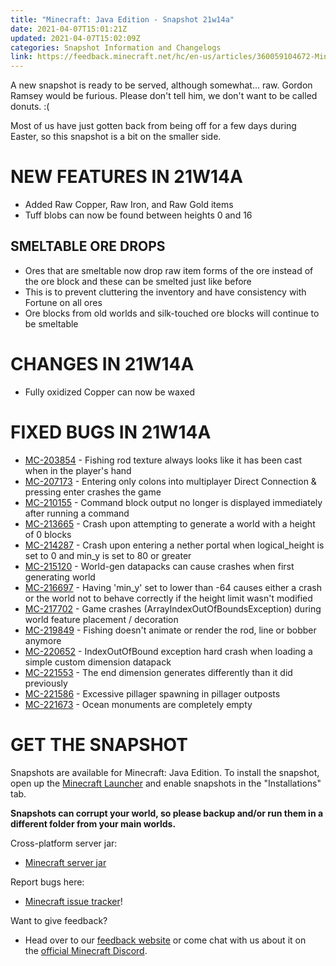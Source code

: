 ```yaml
---
title: "Minecraft: Java Edition - Snapshot 21w14a"
date: 2021-04-07T15:01:21Z
updated: 2021-04-07T15:02:09Z
categories: Snapshot Information and Changelogs
link: https://feedback.minecraft.net/hc/en-us/articles/360059104672-Minecraft-Java-Edition-Snapshot-21w14a
---
```


A new snapshot is ready to be served, although somewhat... raw. Gordon Ramsey would be furious. Please don't tell him, we don't want to be called donuts. :(

Most of us have just gotten back from being off for a few days during Easter, so this snapshot is a bit on the smaller side.

# NEW FEATURES IN 21W14A

-   Added Raw Copper, Raw Iron, and Raw Gold items
-   Tuff blobs can now be found between heights 0 and 16

## SMELTABLE ORE DROPS

-   Ores that are smeltable now drop raw item forms of the ore instead of the ore block and these can be smelted just like before
-   This is to prevent cluttering the inventory and have consistency with Fortune on all ores
-   Ore blocks from old worlds and silk-touched ore blocks will continue to be smeltable

# CHANGES IN 21W14A

-   Fully oxidized Copper can now be waxed

# FIXED BUGS IN 21W14A

-   [MC-203854](https://bugs.mojang.com/browse/MC-203854) - Fishing rod texture always looks like it has been cast when in the player's hand
-   [MC-207173](https://bugs.mojang.com/browse/MC-207173) - Entering only colons into multiplayer Direct Connection & pressing enter crashes the game
-   [MC-210155](https://bugs.mojang.com/browse/MC-210155) - Command block output no longer is displayed immediately after running a command
-   [MC-213665](https://bugs.mojang.com/browse/MC-213665) - Crash upon attempting to generate a world with a height of 0 blocks
-   [MC-214287](https://bugs.mojang.com/browse/MC-214287) - Crash upon entering a nether portal when logical_height is set to 0 and min_y is set to 80 or greater
-   [MC-215120](https://bugs.mojang.com/browse/MC-215120) - World-gen datapacks can cause crashes when first generating world
-   [MC-216697](https://bugs.mojang.com/browse/MC-216697) - Having 'min_y' set to lower than -64 causes either a crash or the world not to behave correctly if the height limit wasn't modified
-   [MC-217702](https://bugs.mojang.com/browse/MC-217702) - Game crashes (ArrayIndexOutOfBoundsException) during world feature placement / decoration
-   [MC-219849](https://bugs.mojang.com/browse/MC-219849) - Fishing doesn't animate or render the rod, line or bobber anymore
-   [MC-220652](https://bugs.mojang.com/browse/MC-220652) - IndexOutOfBound exception hard crash when loading a simple custom dimension datapack
-   [MC-221553](https://bugs.mojang.com/browse/MC-221553) - The end dimension generates differently than it did previously
-   [MC-221586](https://bugs.mojang.com/browse/MC-221586) - Excessive pillager spawning in pillager outposts
-   [MC-221673](https://bugs.mojang.com/browse/MC-221673) - Ocean monuments are completely empty

# GET THE SNAPSHOT

Snapshots are available for Minecraft: Java Edition. To install the snapshot, open up the [Minecraft Launcher](https://www.minecraft.net/download.html) and enable snapshots in the \"Installations\" tab.

**Snapshots can corrupt your world, so please backup and/or run them in a different folder from your main worlds.**

Cross-platform server jar:

-   [Minecraft server jar](https://launcher.mojang.com/v1/objects/0cb279c49ea3afda25c9d7257bef650e8dc17429/server.jar)

Report bugs here:

-   [Minecraft issue tracker](https://bugs.mojang.com/browse/MC)!

Want to give feedback?

-   Head over to our [feedback website](https://aka.ms/CavesCliffsFeedback?ref=minecraftnet) or come chat with us about it on the [official Minecraft Discord](https://discordapp.com/invite/minecraft).
